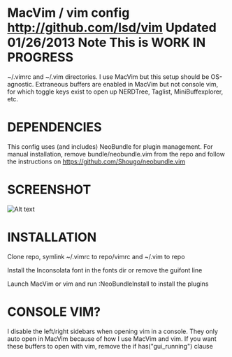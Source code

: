 MacVim / vim config
 http://github.com/lsd/vim
 Updated 01/26/2013
 Note This is WORK IN PROGRESS
===
~/.vimrc and ~/.vim directories. I use MacVim but this setup should be OS-agnostic.
Extraneous buffers are enabled in MacVim but not console vim, for which toggle keys 
exist to open up NERDTree, Taglist, MiniBuffexplorer, etc.

DEPENDENCIES
===
This config uses (and includes) NeoBundle for plugin management.
For manual installation, remove bundle/neobundle.vim
from the repo and follow the instructions on
https://github.com/Shougo/neobundle.vim

SCREENSHOT
===
![Alt text](https://raw.github.com/lsd/vim/master/screenshot-mac.png "MacVim 7.3 colorscheme wombat on 10.8.2 with Inconsolata:18")

INSTALLATION
===
Clone repo, symlink ~/.vimrc to repo/vimrc and ~/.vim to repo

Install the Inconsolata font in the fonts dir or remove the guifont line

Launch MacVim or vim and run :NeoBundleInstall to install the plugins

CONSOLE VIM?
===
I disable the left/right sidebars when opening vim in a console. They only auto
open in MacVim because of how I use MacVim and vim. If you want these buffers
to open with vim, remove the if has("gui_running") clause

